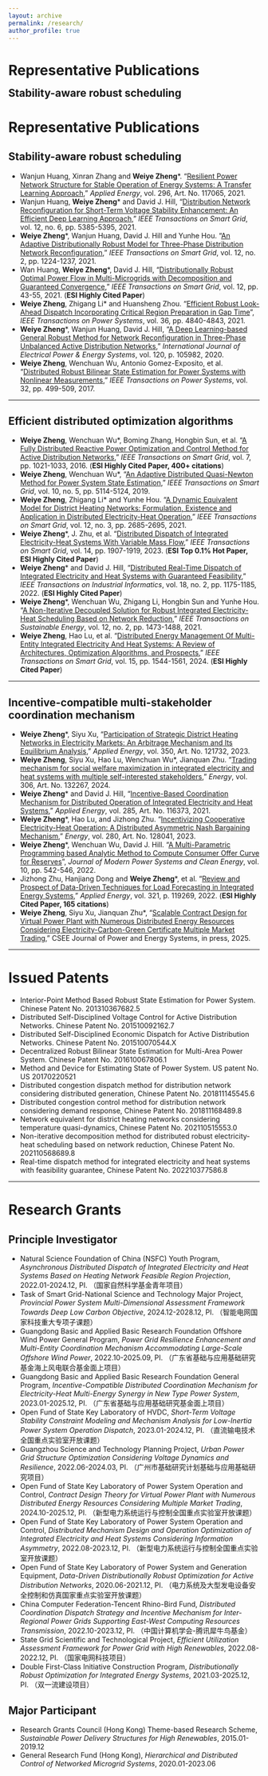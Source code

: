 ```yaml
---
layout: archive
permalink: /research/
author_profile: true
---
```

<h1 style="margin-bottom: 1rem;">Representative Publications</h1>
<h2 style="margin-top: 0; margin-bottom: 0.2rem;">Stability-aware robust scheduling</h2>

# Representative Publications
## Stability-aware robust scheduling

- Wanjun Huang, Xinran Zhang and **Weiye Zheng**\*. “[Resilient Power Network Structure for Stable Operation of Energy Systems: A Transfer Learning Approach](https://www.sciencedirect.com/science/article/abs/pii/S0306261921005201),” *Applied Energy*, vol. 296, Art. No. 117065, 2021.
- Wanjun Huang, **Weiye Zheng**\* and David J. Hill, “[Distribution Network Reconfiguration for Short-Term Voltage Stability Enhancement: An Efficient Deep Learning Approach](https://ieeexplore.ieee.org/document/9486905),” *IEEE Transactions on Smart Grid*, vol. 12, no. 6, pp. 5385-5395, 2021.
- **Weiye Zheng**\*, Wanjun Huang, David J. Hill and Yunhe Hou. “[An Adaptive Distributionally Robust Model for Three-Phase Distribution Network Reconfiguration](https://ieeexplore.ieee.org/document/9222311),” *IEEE Transactions on Smart Grid*, vol. 12, no. 2, pp. 1224-1237, 2021.
- Wan Huang, **Weiye Zheng**\*, David J. Hill, “[Distributionally Robust Optimal Power Flow in Multi-Microgrids with Decomposition and Guaranteed Convergence](https://ieeexplore.ieee.org/document/9149692),” *IEEE Transactions on Smart Grid*, vol. 12, pp. 43-55, 2021. (**ESI Highly Cited Paper**)
- **Weiye Zheng**, Zhigang Li* and Huansheng Zhou. “[Efficient Robust Look-Ahead Dispatch Incorporating Critical Region Preparation in Gap Time](https://ieeexplore.ieee.org/document/9442927)”, *IEEE Transactions on Power Systems*, vol. 36, pp. 4840-4843, 2021.
- **Weiye Zheng**\*, Wanjun Huang, David J. Hill, “[A Deep Learning-based General Robust Method for Network Reconfiguration in Three-Phase Unbalanced Active Distribution Networks](https://www.sciencedirect.com/science/article/abs/pii/S0142061519328091),” *International Journal of Electrical Power & Energy Systems*, vol. 120, p. 105982, 2020. 
- **Weiye Zheng**, Wenchuan Wu, Antonio Gomez-Exposito, et al. “[Distributed Robust Bilinear State Estimation for Power Systems with Nonlinear Measurements](https://ieeexplore.ieee.org/document/7458119),” *IEEE Transactions on Power Systems*, vol. 32, pp. 499-509, 2017. 

---
## Efficient distributed optimization algorithms

- **Weiye Zheng**, Wenchuan Wu\*, Boming Zhang, Hongbin Sun, et al. “[A Fully Distributed Reactive Power Optimization and Control Method for Active Distribution Networks](https://ieeexplore.ieee.org/document/7042735),” *IEEE Transactions on Smart Grid*, vol. 7, pp. 1021-1033, 2016. (**ESI Highly Cited Paper, 400+ citations**)
- **Weiye Zheng**, Wenchuan Wu\*, “[An Adaptive Distributed Quasi-Newton Method for Power System State Estimation](https://ieeexplore.ieee.org/document/8490715),” *IEEE Transactions on Smart Grid*, vol. 10, no. 5, pp. 5114-5124, 2019. 
- **Weiye Zheng**, Zhigang Li\* and Yunhe Hou. “[A Dynamic Equivalent Model for District Heating Networks: Formulation, Existence and Application in Distributed Electricity-Heat Operation](https://ieeexplore.ieee.org/document/9316911),” *IEEE Transactions on Smart Grid*, vol. 12, no. 3, pp. 2685-2695, 2021.
- **Weiye Zheng**\*, J. Zhu, et al. “[Distributed Dispatch of Integrated Electricity-Heat Systems With Variable Mass Flow](https://ieeexplore.ieee.org/document/9905706),” *IEEE Transactions on Smart Grid*, vol. 14, pp. 1907-1919, 2023. (**ESI Top 0.1% Hot Paper, ESI Highly Cited Paper**)
- **Weiye Zheng**\* and David J. Hill, “[Distributed Real-Time Dispatch of Integrated Electricity and Heat Systems with Guaranteed Feasibility](https://ieeexplore.ieee.org/document/9440689),” *IEEE Transactions on Industrial Informatics*, vol. 18, no. 2, pp. 1175-1185, 2022. (**ESI Highly Cited Paper**)
- **Weiye Zheng**\*, Wenchuan Wu, Zhigang Li, Hongbin Sun and Yunhe Hou. “[A Non-Iterative Decoupled Solution for Robust Integrated Electricity-Heat Scheduling Based on Network Reduction](https://ieeexplore.ieee.org/document/9328164),” *IEEE Transactions on Sustainable Energy*, vol. 12, no. 2, pp. 1473-1488, 2021.
- **Weiye Zheng**, Hao Lu, et al. “[Distributed Energy Management Of Multi-Entity Integrated Electricity And Heat Systems: A Review of Architectures, Optimization Algorithms, and Prospects](https://ieeexplore.ieee.org/document/10237300),” *IEEE Transactions on Smart Grid*, vol. 15, pp. 1544-1561, 2024. (**ESI Highly Cited Paper**)

---
## Incentive-compatible multi-stakeholder coordination mechanism

- **Weiye Zheng**\*, Siyu Xu, “[Participation of Strategic District Heating Networks in Electricity Markets: An Arbitrage Mechanism and Its Equilibrium Analysis](https://www.sciencedirect.com/science/article/abs/pii/S0306261923010966),” *Applied Energy*, vol. 350, Art. No. 121732, 2023.
- **Weiye Zheng**, Siyu Xu, Hao Lu, Wenchuan Wu\*, Jianquan Zhu. “[Trading mechanism for social welfare maximization in integrated electricity and heat systems with multiple self-interested stakeholders](https://www.sciencedirect.com/science/article/abs/pii/S0360544224020413),” *Energy*, vol. 306, Art. No. 132267, 2024.
- **Weiye Zheng**\* and David J. Hill, “[Incentive-Based Coordination Mechanism for Distributed Operation of Integrated Electricity and Heat Systems](https://www.sciencedirect.com/science/article/abs/pii/S0306261920317499),” *Applied Energy*, vol. 285, Art. No. 116373, 2021. 
- **Weiye Zheng**\*, Hao Lu, and Jizhong Zhu. “[Incentivizing Cooperative Electricity-Heat Operation: A Distributed Asymmetric Nash Bargaining Mechanism](https://www.sciencedirect.com/science/article/abs/pii/S0360544223014354),” *Energy*, vol. 280, Art. No. 128041, 2023.
- **Weiye Zheng**\*, Wenchuan Wu, David J. Hill. “[A Multi-Parametric Programming based Analytic Method to Compute Consumer Offer Curve for Reserves](https://ieeexplore.ieee.org/document/9394931)”, *Journal of Modern Power Systems and Clean Energy*, vol. 10, pp. 542-546, 2022.
- Jizhong Zhu, Hanjiang Dong and **Weiye Zheng**\*, et al. “[Review and Prospect of Data-Driven Techniques for Load Forecasting in Integrated Energy Systems](https://www.sciencedirect.com/science/article/abs/pii/S0306261922006262),” *Applied Energy*, vol. 321, p. 119269, 2022. (**ESI Highly Cited Paper, 165 citations**)
- **Weiye Zheng**, Siyu Xu, Jianquan Zhu\*, “[Scalable Contract Design for Virtual Power Plant with Numerous Distributed Energy Resources Considering Electricity-Carbon-Green Certificate Multiple Market Trading](https://ieeexplore.ieee.org/abstract/document/10899790),” CSEE Journal of Power and Energy Systems, in press, 2025.

---
# Issued Patents
-	Interior-Point Method Based Robust State Estimation for Power System. Chinese Patent No. 201310367682.5
-	Distributed Self-Disciplined Voltage Control for Active Distribution Networks. Chinese Patent No. 201510092162.7
-	Distributed Self-Disciplined Economic Dispatch for Active Distribution Networks. Chinese Patent No. 201510070544.X
-	Decentralized Robust Bilinear State Estimation for Multi-Area Power System. Chinese Patent No. 201610067806.1
-	Method and Device for Estimating State of Power System. US patent No. US 20170220521
-	Distributed congestion dispatch method for distribution network considering distributed generation, Chinese Patent No. 201811145545.6
-	Distributed congestion control method for distribution network considering demand response, Chinese Patent No. 201811168489.8
-	Network equivalent for district heating networks considering temperature quasi-dynamics, Chinese Patent No. 202110515553.0
-	Non-iterative decomposition method for distributed robust electricity-heat scheduling based on network reduction, Chinese Patent No. 202110568689.8
-	Real-time dispatch method for integrated electricity and heat systems with feasibility guarantee, Chinese Patent No. 202210377586.8

---
# Research Grants

## Principle Investigator

- Natural Science Foundation of China (NSFC) Youth Program, *Asynchronous Distributed Dispatch of Integrated Electricity and Heat Systems Based on Heating Network Feasible Region Projection*, 2022.01-2024.12, PI. （国家自然科学基金青年项目）
- Task of Smart Grid-National Science and Technology Major Project, *Provincial Power System Multi-Dimensional Assessment Framework Towards Deep Low Carbon Objective*, 2024.12-2028.12, PI. （智能电网国家科技重大专项子课题）
- Guangdong Basic and Applied Basic Research Foundation Offshore Wind Power General Program, *Power Grid Resilience Enhancement and Multi-Entity Coordination Mechanism Accommodating Large-Scale Offshore Wind Power*, 2022.10-2025.09, PI. （广东省基础与应用基础研究基金海上风电联合基金面上项目）
- Guangdong Basic and Applied Basic Research Foundation General Program, *Incentive-Compatible Distributed Coordination Mechanism for Electricity-Heat Multi-Energy Synergy in New Type Power System*, 2023.01-2025.12, PI. （广东省基础与应用基础研究基金面上项目）
- Open Fund of State Key Laboratory of HVDC, *Short-Term Voltage Stability Constraint Modeling and Mechanism Analysis for Low-Inertia Power System Operation Dispatch*, 2023.01-2024.12, PI. （直流输电技术全国重点实验室开放课题）
- Guangzhou Science and Technology Planning Project, *Urban Power Grid Structure Optimization Considering Voltage Dynamics and Resilience*, 2022.06-2024.03, PI. （广州市基础研究计划基础与应用基础研究项目）
- Open Fund of State Key Laboratory of Power System Operation and Control, *Contract Design Theory for Virtual Power Plant with Numerous Distributed Energy Resources Considering Multiple Market Trading*, 2024.10-2025.12, PI. （新型电力系统运行与控制全国重点实验室开放课题）
- Open Fund of State Key Laboratory of Power System Operation and Control, *Distributed Mechanism Design and Operation Optimization of Integrated Electricity and Heat Systems Considering Information Asymmetry*, 2022.08-2023.12, PI. （新型电力系统运行与控制全国重点实验室开放课题）
- Open Fund of State Key Laboratory of Power System and Generation Equipment, *Data-Driven Distributionally Robust Optimization for Active Distribution Networks*, 2020.06-2021.12, PI. （电力系统及大型发电设备安全控制和仿真国家重点实验室开放课题）
- China Computer Federation-Tencent Rhino-Bird Fund, *Distributed Coordination Dispatch Strategy and Incentive Mechanism for Inter-Regional Power Grids Supporting East-West Computing Resources Transmission*, 2022.10-2023.12, PI. （中国计算机学会-腾讯犀牛鸟基金）
- State Grid Scientific and Technological Project, *Efficient Utilization Assessment Framework for Power Grid with High Renewables*, 2022.08-2022.12, PI. （国家电网科技项目）
- Double First-Class Initiative Construction Program, *Distributionally Robust Optimization for Integrated Energy Systems*, 2021.03-2025.12, PI. （双一流建设项目）

## Major Participant

- Research Grants Council (Hong Kong) Theme-based Research Scheme, *Sustainable Power Delivery Structures for High Renewables*, 2015.01-2019.12
- General Research Fund (Hong Kong), *Hierarchical and Distributed Control of Networked Microgrid Systems*, 2020.01-2023.06




  



